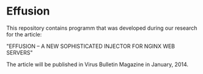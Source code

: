 Effusion
========

This repository contains programm that was developed during our research for the article:

"EFFUSION – A NEW SOPHISTICATED INJECTOR FOR NGINX WEB SERVERS" 

The article will be published in Virus Bulletin Magazine in January, 2014.
